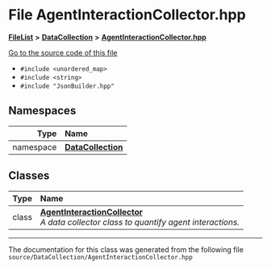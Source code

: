 

# File AgentInteractionCollector.hpp



[**FileList**](files.md) **>** [**DataCollection**](dir_8adf75fe53ae17187785c216cf2633db.md) **>** [**AgentInteractionCollector.hpp**](_agent_interaction_collector_8hpp.md)

[Go to the source code of this file](_agent_interaction_collector_8hpp_source.md)



* `#include <unordered_map>`
* `#include <string>`
* `#include "JsonBuilder.hpp"`













## Namespaces

| Type | Name |
| ---: | :--- |
| namespace | [**DataCollection**](namespace_data_collection.md) <br> |


## Classes

| Type | Name |
| ---: | :--- |
| class | [**AgentInteractionCollector**](class_data_collection_1_1_agent_interaction_collector.md) <br>_A data collector class to quantify agent interactions._  |



















































------------------------------
The documentation for this class was generated from the following file `source/DataCollection/AgentInteractionCollector.hpp`

